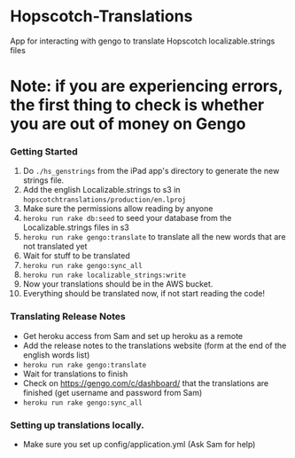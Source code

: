 Hopscotch-Translations
======================

App for interacting with gengo to translate Hopscotch localizable.strings files


# Note: if you are experiencing errors, the first thing to check is whether you are out of money on Gengo

### Getting Started

1. Do `./hs_genstrings` from the iPad app's directory to generate the new strings file.
2. Add the english Localizable.strings to s3 in `hopscotchtranslations/production/en.lproj`
3. Make sure the permissions allow reading by anyone
4. `heroku run rake db:seed` to seed your database from the Localizable.strings files in s3
5. `heroku run rake gengo:translate` to translate all the new words that are not translated yet
6. Wait for stuff to be translated
7. `heroku run rake gengo:sync_all`
8. `heroku run rake localizable_strings:write`
9. Now your translations should be in the AWS bucket.
10. Everything should be translated now, if not start reading the code! 

### Translating Release Notes
* Get heroku access from Sam and set up heroku as a remote 
* Add the release notes to the translations website (form at the end of the english words list)
* `heroku run rake gengo:translate`
* Wait for translations to finish
* Check on https://gengo.com/c/dashboard/ that the translations are finished (get username and password from Sam)
* `heroku run rake gengo:sync_all`


### Setting up translations locally.
* Make sure you set up config/application.yml (Ask Sam for help)
